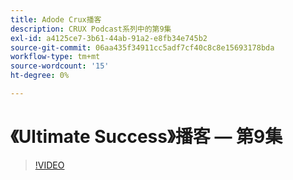 ```yaml
---
title: Adode Crux播客
description: CRUX Podcast系列中的第9集
exl-id: a4125ce7-3b61-44ab-91a2-e8fb34e745b2
source-git-commit: 06aa435f34911cc5adf7cf40c8c8e15693178bda
workflow-type: tm+mt
source-wordcount: '15'
ht-degree: 0%

---
```


# 《Ultimate Success》播客 — 第9集

>[!VIDEO](https://video.tv.adobe.com/v/3429770?quality=12learn=on)
